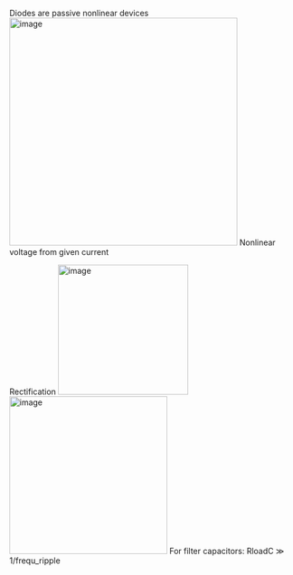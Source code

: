 Diodes are passive nonlinear devices
<img width="403" alt="image" src="https://github.com/user-attachments/assets/11652932-d66b-4f28-b308-e64a8d886738" />
Nonlinear voltage from given current

Rectification
<img width="230" alt="image" src="https://github.com/user-attachments/assets/ee728def-1bdb-491a-8929-44d15c9ed19a" />
<img width="279" alt="image" src="https://github.com/user-attachments/assets/28be4687-e933-4ff3-a893-4037b7a18c7e" />
For filter capacitors: RloadC ≫ 1/frequ_ripple

